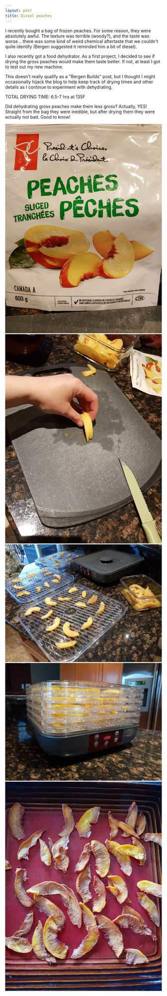```yaml
---
layout: post
title: Diesel peaches
---
```


I recently bought a bag of frozen peaches. For some reason, they were absolutely awful. The texture was terrible (woody?), and the taste was worse... there was some kind of weird chemical aftertaste that we couldn't quite identify (Bergen suggested it reminded him a bit of diesel).

I also recently got a food dehydrator. As a first project, I decided to see if drying the gross peaches would make them taste better. If not, at least I got to test out my new machine.

This doesn't really qualify as a "Bergen Builds" post, but I thought I might occasionally hijack the blog to help keep track of drying times and other details as I continue to experiment with dehydrating.

TOTAL DRYING TIME: 6.5-7 hrs at 135F

Did dehydrating gross peaches make them less gross? Actually, YES! Straight from the bag they were inedible, but after drying them they were actually not bad. Good to know!

![A bag of frozen peaches](../images/IMG_20200518_194740816.jpg)
![Slicing peaches before drying them](../images/IMG_20200518_195645236.jpg)
![Peach slices arranged on drying trays](../images/IMG_20200519_062218859.jpg)
![Filled trays stacked and dehydrator running](../images/IMG_20200519_063150455.jpg)
![Dried peaches](../images/IMG_20200519_171524027.jpg)
